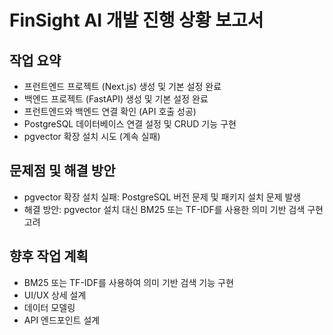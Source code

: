 # FinSight AI 개발 진행 상황 보고서

## 작업 요약

*   프런트엔드 프로젝트 (Next.js) 생성 및 기본 설정 완료
*   백엔드 프로젝트 (FastAPI) 생성 및 기본 설정 완료
*   프런트엔드와 백엔드 연결 확인 (API 호출 성공)
*   PostgreSQL 데이터베이스 연결 설정 및 CRUD 기능 구현
*   pgvector 확장 설치 시도 (계속 실패)

## 문제점 및 해결 방안

*   pgvector 확장 설치 실패: PostgreSQL 버전 문제 및 패키지 설치 문제 발생
*   해결 방안: pgvector 설치 대신 BM25 또는 TF-IDF를 사용한 의미 기반 검색 구현 고려

## 향후 작업 계획

*   BM25 또는 TF-IDF를 사용하여 의미 기반 검색 기능 구현
*   UI/UX 상세 설계
*   데이터 모델링
*   API 엔드포인트 설계
